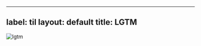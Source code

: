 
---
label: til
layout: default
title: LGTM
---
![lgtm](https://user-images.githubusercontent.com/25602820/32033511-0e9c45b2-ba37-11e7-9425-881922a7ad1f.png)


